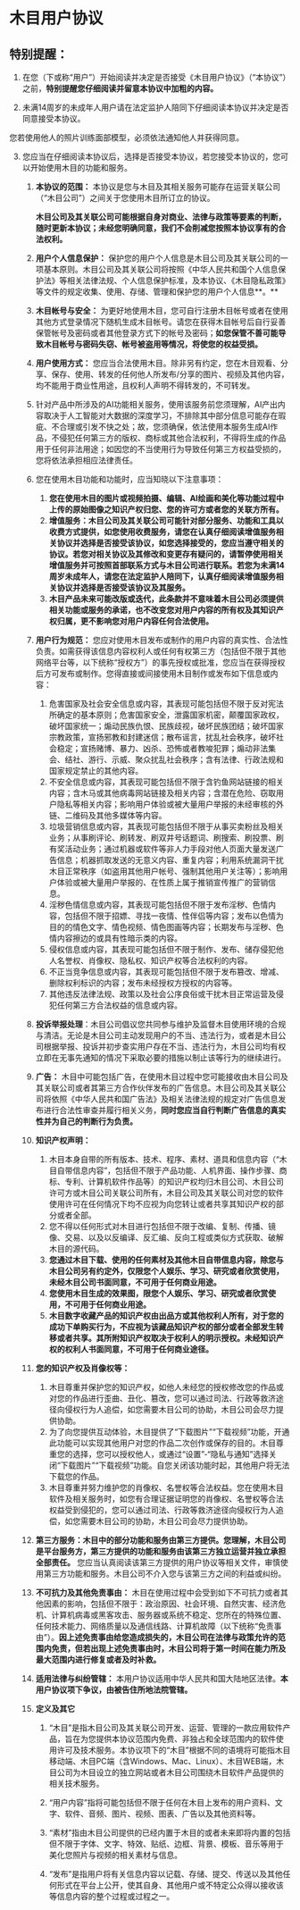 ﻿# **木目用户协议**

## **特别提醒：**

1. 在您（下或称“用户”）开始阅读并决定是否接受《木目用户协议》（“本协议”）之前，**特别提醒您仔细阅读并留意本协议中加粗的内容。**

2.  未满14周岁的未成年人用户请在法定监护人陪同下仔细阅读本协议并决定是否同意接受本协议。

您若使用他人的照片训练面部模型，必须依法通知他人并获得同意。

3. 您应当在仔细阅读本协议后，选择是否接受本协议，若您接受本协议的，您可以开始使用木目的功能和服务。

   1. **本协议的范围：** 本协议是您与木目及其相关服务可能存在运营关联公司（“木目公司”）之间关于您使用木目所订立的协议。

      **木目公司及其关联公司可能根据自身对商业、法律与政策等要素的判断，随时更新本协议；未经您明确同意，我们不会削减您按照本协议享有的合法权利。**

   2. **用户个人信息保护：** 保护您的用户个人信息是木目公司及其关联公司的一项基本原则。木目公司及其关联公司将按照《中华人民共和国个人信息保护法》等相关法律法规、个人信息保护标准，及本协议、《木目隐私政策》等文件的规定收集、使用、存储、管理和保护您的用户个人信息**。**
   3. **木目帐号与安全：** 为更好地使用木目，您可自行注册木目帐号或者在使用其他方式登录情况下随机生成木目帐号。请您在获得木目帐号后自行妥善保管帐号及密码或者其他登录方式下的帐号及密码；**如您保管不善可能导致木目帐号与密码失窃、帐号被盗用等情况，将使您的权益受损。**
   4. **用户使用方式：** 您应当合法使用木目。除非另有约定，您在木目观看、分享、保存、使用、转发的任何他人所发布/分享的图片、视频及其他内容，均不能用于商业性用途，且权利人声明不得转发的，不可转发。
   5. 针对产品中所涉及的AI功能相关服务，使用该服务前您须理解，AI产出内容取决于人工智能对大数据的深度学习，不排除其中部分信息可能存在瑕疵、不合理或引发不快之处；故，您须确保，依法使用本服务生成AI作品，不侵犯任何第三方的版权、商标或其他合法权利，不得将生成的作品用于任何非法用途；如因您的不当使用行为导致任何第三方权益受损的，您将依法承担相应法律责任。
   6. 您在使用木目功能和功能时，应当知晓以下注意事项：
      1) **您在使用木目的图片或视频拍摄、编辑、AI绘画和美化等功能过程中上传的原始图像之知识产权归您、您的许可方或者您的关联方所有。**
      2) **增值服务：木目公司及其关联公司可能针对部分服务、功能和工具以收费方式提供，如您使用收费服务，请您在认真仔细阅读增值服务相关协议并选择是否接受该协议，如您选择接受的，您应当遵守相关的协议。若您对相关协议及其修改和变更存有疑问的，请暂停使用相关增值服务并可按照首部联系方式与木目公司进行联系。若您为未满14周岁未成年人，请您在法定监护人陪同下，认真仔细阅读增值服务相关协议并选择是否接受该协议及其服务。**
      3)  **木目产品未来可能改版或迭代，此条款并不意味着木目公司必须提供相关功能或服务的承诺，也不改变您对用户内容的所有权及其知识产权归属，更不影响您对用户内容任何合法使用。**

   7.  **用户行为规范：** 您应对使用木目发布或制作的用户内容的真实性、合法性负责。如需获得该信息内容权利人或任何有权第三方（包括但不限于其他网络平台等，以下统称“授权方”）的事先授权或批准，您应当在获得授权后方可发布或制作。您得直接或间接使用木目制作或发布如下信息或内容：
       1) 危害国家及社会安全信息或内容，其表现可能包括但不限于反对宪法所确定的基本原则；危害国家安全，泄露国家机密，颠覆国家政权，破坏国家统一；煽动民族仇恨、民族歧视，破坏民族团结；破坏国家宗教政策，宣扬邪教和封建迷信；散布谣言，扰乱社会秩序，破坏社会稳定；宣扬赌博、暴力、凶杀、恐怖或者教唆犯罪；煽动非法集会、结社、游行、示威、聚众扰乱社会秩序；含有法律、行政法规和国家规定禁止的其他内容。
       2) 不安全信息或内容，其表现可能包括但不限于含钓鱼网站链接的相关内容；含木马或其他病毒网站链接及相关内容；含潜在危险、窃取用户隐私等相关内容；影响用户体验或被大量用户举报的未经审核的外链、二维码及其他多媒体等内容。
       3)  垃圾营销信息或内容，其表现可能包括但不限于从事买卖粉丝及相关业务；从事刷评论、刷转发、刷双井号话题词、刷搜索、刷投票、刷有奖活动业务；通过机器或软件等非人力手段对他人页面大量发送广告信息；机器抓取发送的无意义内容、重复内容；利用系统漏洞干扰木目正常秩序（如盗用其他用户帐号、强制其他用户关注等）；影响用户体验或被大量用户举报的、在性质上属于推销宣传推广的营销信息。
       4)  淫秽色情信息或内容，其表现可能包括但不限于发布淫秽、色情内容，包括但不限于招嫖、寻找一夜情、性伴侣等内容；发布以色情为目的的情色文字、情色视频、情色图画等内容；长期发布与淫秽、色情内容擦边的或具有性暗示类的内容。
       5)  侵权信息或内容，其表现可能包括但不限于制作、发布、储存侵犯他人名誉权、肖像权、隐私权、知识产权等合法权利的内容。
       6)  不正当竞争信息或内容，其表现可能包括但不限于发布篡改、增减、删除权利标识的内容；发布未经授权方授权的内容等。
       7)  其他违反法律法规、政策以及社会公序良俗或干扰木目正常运营及侵犯任何第三方合法权益的信息或内容。
   8.  **投诉举报处理**：木目公司倡议您共同参与维护及监督木目使用环境的合规与清洁。无论是木目公司主动发现用户的不当、违法行为，或者是木目公司根据举报、投诉并初步查实用户存在不当、违法行为，木目公司均有权立即在无事先通知的情况下采取必要的措施以制止该等行为的继续进行。
   9.  **广告：** 木目中可能包括广告，在使用木目过程中您可能接收由木目公司及其关联公司或者其第三方合作伙伴发布的广告信息。木目公司及其关联公司将依照《中华人民共和国广告法》及相关法律法规的规定对广告信息发布进行合法性审查并履行相关义务，**同时您应当自行判断广告信息的真实性并为自己的判断行为负责。**
   10. **知识产权声明：**
       1)  木目本身自带的所有版本、技术、程序、素材、道具和信息内容（“木目自带信息内容”，包括但不限于产品功能、人机界面、操作步骤、商标、专利、计算机软件作品等）的知识产权均归木目公司、木目公司许可方或木目公司关联公司所有，木目公司及其关联公司对您的软件使用许可在任何情况下均不应视为向您转让或者共享其知识产权的部分或者全部。
       2)  您不得以任何形式对木目进行包括但不限于改编、复制、传播、镜像、交易、以及以反编译、反汇编、反向工程或类似方式获取、破解木目的源代码。
       3)  **您通过木目下载、使用的任何素材及其他木目自带信息内容，除您与木目公司另有约定外，仅限您个人娱乐、学习、研究或者欣赏使用，未经木目公司书面同意，不可用于任何商业用途。**
       4)  **您使用木目生成的效果图，限您个人娱乐、学习、研究或者欣赏使用，不可用于任何商业用途。**
       5)  **木目数字收藏产品的知识产权由出品方或其他权利人所有，对于您的成功下单购买行为，不应视为该藏品知识产权的部分或者全部发生转移或者共享。其所附知识产权取决于权利人的明示授权。未经知识产权的权利人书面同意，不可用于任何商业途径。**
   11. **您的知识产权及肖像权等：**
       1)  木目尊重并保护您的知识产权，如他人未经您的授权修改您的作品或对您的作品进行歪曲、丑化、篡改，您可以通过司法、行政等救济途径向侵权行为人追偿，如您需要木目公司的协助，木目公司会尽力提供协助。
       2)  为了向您提供互动体验，木目提供了“下载图片”“下载视频”功能，开通此功能可以实现其他用户对您的作品二次创作或保存的目的。木目尊重您的选择，您可以授权他人，或通过“设置”-“隐私与通知”选择关闭“下载图片”“下载视频”功能。自您关闭该功能时起，其他用户将无法下载您的作品。
       3)  木目尊重并努力维护您的肖像权、名誉权等合法权益。您在使用木目软件及相关服务时，如您有合理证据证明您的肖像权、名誉权等合法权益受到侵犯的，您可以通过司法、行政等救济途径向侵权行为人追偿，如您需要木目公司的协助，木目公司会尽力提供协助。

   12. **第三方服务：木目中的部分功能和服务由第三方提供。您理解，木目公司是平台服务方，第三方提供的功能和服务由该第三方独立运营并独立承担全部责任。** 您应当认真阅读该第三方提供的用户协议等相关文件，审慎使用第三方功能和服务。木目公司不介入您与该第三方之间的利益或纠纷。
   13. **不可抗力及其他免责事由：** 木目在使用过程中会受到如下不可抗力或者其他因素的影响，包括但不限于：政治原因、社会环境、自然灾害、经济危机、计算机病毒或黑客攻击、服务器或系统不稳定、您所在的特殊位置、任何技术能力、网络质量以及通信线路、计算机故障（以下统称“免责事由”）。**因上述免责事由给您造成损失的，木目公司在法律与政策允许的范围内免责，但若出现上述免责事由时，木目公司将于第一时间在能力所及最大范围内进行修复或者及时补救。**
   14. **适用法律与纠纷管辖：** 本用户协议适用中华人民共和国大陆地区法律。**本用户协议项下争议，由被告住所地法院管辖。**
   15. **定义及其它**

       1. “木目”是指木目公司及其关联公司开发、运营、管理的一款应用软件产品，旨在为您提供本协议范围内免费、非独占和全球范围内的软件使用许可及技术服务。本协议项下的“木目”根据不同的语境将可能指木目移动端、木目PC端（含Windows、Mac、Linux）、木目WEB端，木目公司为木目设立的独立网站或者木目公司围绕木目软件产品提供的相关技术服务。

       2.  “用户内容”指将可能包括但不限于任何在木目上发布的用户资料、文字、软件、音频、图片、视频、图表、广告以及其他资料等。

       3.  “素材”指由木目公司提供的已经内置于木目的或者未来即将内置的包括但不限于字体、文字、特效、贴纸、边框、背景、模板、音乐等用于美化您照片与视频的相关素材与信息。

       4.  “发布”是指用户将有关信息内容以记载、存储、提交、传送以及其他任何形式在平台上公开，使其自身、其他用户或不特定公众得以接收该等信息内容的整个过程或过程之一。
